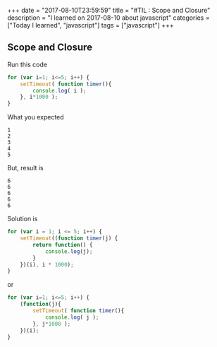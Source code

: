 +++
date = "2017-08-10T23:59:59"
title = "#TIL : Scope and Closure"
description = "I learned on 2017-08-10 about javascript"
categories = ["Today I learned", "javascript"]
tags = ["javascript"]
+++



## Scope and Closure

Run this code

```js
for (var i=1; i<=5; i++) {
	setTimeout( function timer(){
		console.log( i );
	}, i*1000 );
}
```

What you expected

```
1
2
3
4
5
```

But, result is

```
6
6
6
6
6
```

Solution is

```js
for (var i = 1; i <= 5; i++) {
    setTimeout((function timer(j) {
        return function() {
            console.log(j);
        }
    })(i), i * 1000);
}
```

or

```js
for (var i=1; i<=5; i++) {
	(function(j){
		setTimeout( function timer(){
			console.log( j );
		}, j*1000 );
	})(i);
}
```

